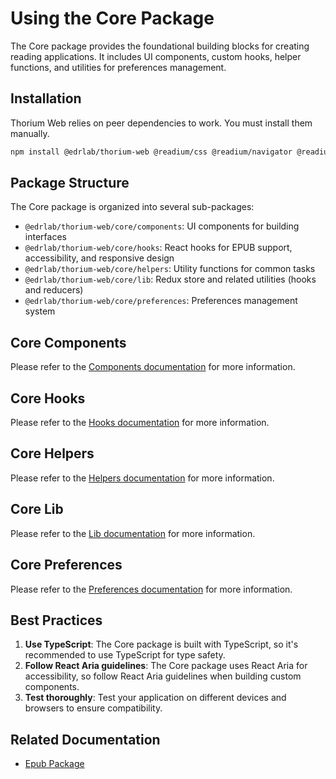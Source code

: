 # Using the Core Package

The Core package provides the foundational building blocks for creating reading applications. It includes UI components, custom hooks, helper functions, and utilities for preferences management.

## Installation

Thorium Web relies on peer dependencies to work. You must install them manually.

```bash
npm install @edrlab/thorium-web @readium/css @readium/navigator @readium/navigator-html-injectables @readium/shared react-redux @reduxjs/toolkit motion react-aria react-aria-components react-stately react-modal-sheet react-resizable-panels 
```

## Package Structure

The Core package is organized into several sub-packages:

- `@edrlab/thorium-web/core/components`: UI components for building interfaces
- `@edrlab/thorium-web/core/hooks`: React hooks for EPUB support, accessibility, and responsive design
- `@edrlab/thorium-web/core/helpers`: Utility functions for common tasks
- `@edrlab/thorium-web/core/lib`: Redux store and related utilities (hooks and reducers)
- `@edrlab/thorium-web/core/preferences`: Preferences management system

## Core Components

Please refer to the [Components documentation](./Components.md) for more information.

## Core Hooks

Please refer to the [Hooks documentation](./Hooks.md) for more information.

## Core Helpers

Please refer to the [Helpers documentation](./Helpers.md) for more information.

## Core Lib

Please refer to the [Lib documentation](./Lib.md) for more information.

## Core Preferences

Please refer to the [Preferences documentation](./Preferences.md) for more information.

## Best Practices

1. **Use TypeScript**: The Core package is built with TypeScript, so it's recommended to use TypeScript for type safety.
2. **Follow React Aria guidelines**: The Core package uses React Aria for accessibility, so follow React Aria guidelines when building custom components.
3. **Test thoroughly**: Test your application on different devices and browsers to ensure compatibility.

## Related Documentation

- [Epub Package](./Epub.md)